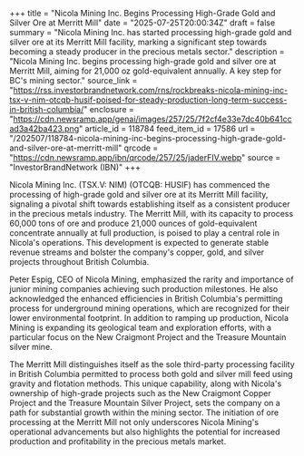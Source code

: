 +++
title = "Nicola Mining Inc. Begins Processing High-Grade Gold and Silver Ore at Merritt Mill"
date = "2025-07-25T20:00:34Z"
draft = false
summary = "Nicola Mining Inc. has started processing high-grade gold and silver ore at its Merritt Mill facility, marking a significant step towards becoming a steady producer in the precious metals sector."
description = "Nicola Mining Inc. begins processing high-grade gold and silver ore at Merritt Mill, aiming for 21,000 oz gold-equivalent annually. A key step for BC's mining sector."
source_link = "https://rss.investorbrandnetwork.com/rns/rockbreaks-nicola-mining-inc-tsx-v-nim-otcqb-husif-poised-for-steady-production-long-term-success-in-british-columbia/"
enclosure = "https://cdn.newsramp.app/genai/images/257/25/7f2cf4e33e7dc40b641ccad3a42ba423.png"
article_id = 118784
feed_item_id = 17586
url = "/202507/118784-nicola-mining-inc-begins-processing-high-grade-gold-and-silver-ore-at-merritt-mill"
qrcode = "https://cdn.newsramp.app/ibn/qrcode/257/25/jaderFIV.webp"
source = "InvestorBrandNetwork (IBN)"
+++

<p>Nicola Mining Inc. (TSX.V: NIM) (OTCQB: HUSIF) has commenced the processing of high-grade gold and silver ore at its Merritt Mill facility, signaling a pivotal shift towards establishing itself as a consistent producer in the precious metals industry. The Merritt Mill, with its capacity to process 60,000 tons of ore and produce 21,000 ounces of gold-equivalent concentrate annually at full production, is poised to play a central role in Nicola's operations. This development is expected to generate stable revenue streams and bolster the company's copper, gold, and silver projects throughout British Columbia.</p><p>Peter Espig, CEO of Nicola Mining, emphasized the rarity and importance of junior mining companies achieving such production milestones. He also acknowledged the enhanced efficiencies in British Columbia's permitting process for underground mining operations, which are recognized for their lower environmental footprint. In addition to ramping up production, Nicola Mining is expanding its geological team and exploration efforts, with a particular focus on the New Craigmont Project and the Treasure Mountain silver mine.</p><p>The Merritt Mill distinguishes itself as the sole third-party processing facility in British Columbia permitted to process both gold and silver mill feed using gravity and flotation methods. This unique capability, along with Nicola's ownership of high-grade projects such as the New Craigmont Copper Project and the Treasure Mountain Silver Project, sets the company on a path for substantial growth within the mining sector. The initiation of ore processing at the Merritt Mill not only underscores Nicola Mining's operational advancements but also highlights the potential for increased production and profitability in the precious metals market.</p>
